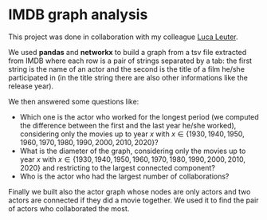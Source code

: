 # IMDB graph analysis
This project was done in collaboration with my colleague [Luca Leuter](https://github.com/carlocek).

We used **pandas** and **networkx** to build a graph from a tsv file extracted from IMDB where each row is a pair of strings separated by a tab: the first string is the name of an actor and the second is the title of a film he/she participated in (in the title string there are also other informations like the release year).

We then answered some questions like:
* Which one is the actor who worked for the longest period (we computed the difference between the first and the last year he/she worked), considering only the movies up to year $x$ with $x \in \{1930,1940,1950,1960,1970,1980,1990,2000,2010,2020\}$?
* What is the diameter of the graph, considering only the movies up to year $x$ with $x \in \{1930,1940,1950,1960,1970,1980,1990,2000,2010,2020\}$ and restricting to the largest connected component?
* Who is the actor who had the largest number of collaborations?

Finally we built also the actor graph whose nodes are only actors and two actors are connected if they did a movie together. We used it to find the pair of actors who collaborated the most.
